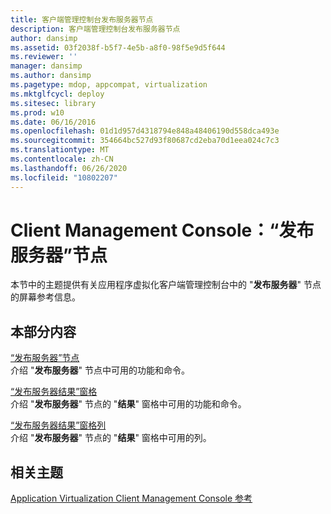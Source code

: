 ```yaml
---
title: 客户端管理控制台发布服务器节点
description: 客户端管理控制台发布服务器节点
author: dansimp
ms.assetid: 03f2038f-b5f7-4e5b-a8f0-98f5e9d5f644
ms.reviewer: ''
manager: dansimp
ms.author: dansimp
ms.pagetype: mdop, appcompat, virtualization
ms.mktglfcycl: deploy
ms.sitesec: library
ms.prod: w10
ms.date: 06/16/2016
ms.openlocfilehash: 01d1d957d4318794e848a48406190d558dca493e
ms.sourcegitcommit: 354664bc527d93f80687cd2eba70d1eea024c7c3
ms.translationtype: MT
ms.contentlocale: zh-CN
ms.lasthandoff: 06/26/2020
ms.locfileid: "10802207"
---
```

# Client Management Console：“发布服务器”节点


本节中的主题提供有关应用程序虚拟化客户端管理控制台中的 "**发布服务器**" 节点的屏幕参考信息。

## 本部分内容


<a href="" id="publishing-servers-node"></a>[“发布服务器”节点](publishing-servers-node.md)  
介绍 "**发布服务器**" 节点中可用的功能和命令。

<a href="" id="publishing-servers-results-pane"></a>[“发布服务器结果”窗格](publishing-servers-results-pane.md)  
介绍 "**发布服务器**" 节点的 "**结果**" 窗格中可用的功能和命令。

<a href="" id="publishing-servers-results-pane-columns"></a>[“发布服务器结果”窗格列](publishing-servers-results-pane-columns.md)  
介绍 "**发布服务器**" 节点的 "**结果**" 窗格中可用的列。

## 相关主题


[Application Virtualization Client Management Console 参考](application-virtualization-client-management-console-reference.md)

 

 





